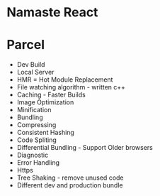 # Namaste React 



# Parcel
- Dev Build
- Local Server
- HMR = Hot Module Replacement
- File watching algorithm - written c++
- Caching - Faster Builds
- Image Optimization
- Minification 
- Bundling
- Compressing
- Consistent Hashing
- Code Spliting
- Differential Bundling - Support Older browsers
- Diagnostic
- Error Handling
- Https
- Tree Shaking - remove unused code
- Different dev and production bundle